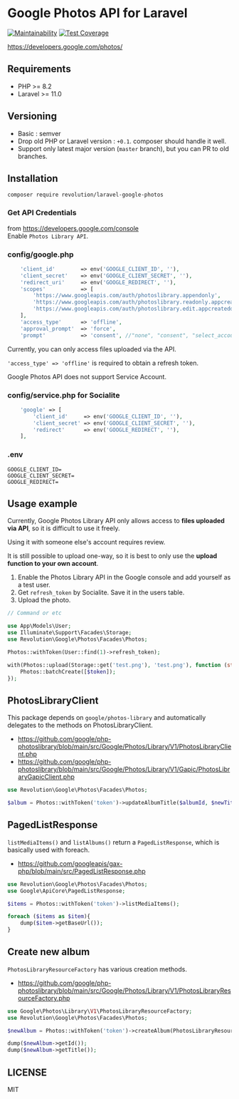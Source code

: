 # Google Photos API for Laravel

[![Maintainability](https://api.codeclimate.com/v1/badges/ac9912fd1c3bfa21a7d3/maintainability)](https://codeclimate.com/github/kawax/laravel-google-photos/maintainability)
[![Test Coverage](https://api.codeclimate.com/v1/badges/ac9912fd1c3bfa21a7d3/test_coverage)](https://codeclimate.com/github/kawax/laravel-google-photos/test_coverage)

https://developers.google.com/photos/

## Requirements

- PHP >= 8.2
- Laravel >= 11.0

## Versioning

- Basic : semver
- Drop old PHP or Laravel version : `+0.1`. composer should handle it well.
- Support only latest major version (`master` branch), but you can PR to old branches.

## Installation

```
composer require revolution/laravel-google-photos
```

### Get API Credentials

from https://developers.google.com/console  
Enable `Photos Library API`.

### config/google.php

```php
    'client_id'        => env('GOOGLE_CLIENT_ID', ''),
    'client_secret'    => env('GOOGLE_CLIENT_SECRET', ''),
    'redirect_uri'     => env('GOOGLE_REDIRECT', ''),
    'scopes'           => [
        'https://www.googleapis.com/auth/photoslibrary.appendonly',
        'https://www.googleapis.com/auth/photoslibrary.readonly.appcreateddata',
        'https://www.googleapis.com/auth/photoslibrary.edit.appcreateddata',
    ],
    'access_type'      => 'offline',
    'approval_prompt'  => 'force',
    'prompt'           => 'consent', //"none", "consent", "select_account" default:none
```

Currently, you can only access files uploaded via the API.

`'access_type' => 'offline'` is required to obtain a refresh token.

Google Photos API does not support Service Account.

### config/service.php for Socialite

```php
    'google' => [
        'client_id'     => env('GOOGLE_CLIENT_ID', ''),
        'client_secret' => env('GOOGLE_CLIENT_SECRET', ''),
        'redirect'      => env('GOOGLE_REDIRECT', ''),
    ],
```

### .env

```
GOOGLE_CLIENT_ID=
GOOGLE_CLIENT_SECRET=
GOOGLE_REDIRECT=
```

## Usage example

Currently, Google Photos Library API only allows access to **files uploaded via API**, so it is difficult to use it freely.

Using it with someone else's account requires review.

It is still possible to upload one-way, so it is best to only use the **upload function to your own account**.

1. Enable the Photos Library API in the Google console and add yourself as a test user.
2. Get `refresh_token` by Socialite. Save it in the users table.
3. Upload the photo.

```php
// Command or etc

use App\Models\User;
use Illuminate\Support\Facades\Storage;
use Revolution\Google\Photos\Facades\Photos;

Photos::withToken(User::find(1)->refresh_token);

with(Photos::upload(Storage::get('test.png'), 'test.png'), function (string $token){
    Photos::batchCreate([$token]);
});
```

## PhotosLibraryClient

This package depends on `google/photos-library` and automatically delegates to the methods on PhotosLibraryClient.

- https://github.com/google/php-photoslibrary/blob/main/src/Google/Photos/Library/V1/PhotosLibraryClient.php
- https://github.com/google/php-photoslibrary/blob/main/src/Google/Photos/Library/V1/Gapic/PhotosLibraryGapicClient.php

```php
use Revolution\Google\Photos\Facades\Photos;

$album = Photos::withToken('token')->updateAlbumTitle($albumId, $newTitle);
```

## PagedListResponse

`listMediaItems()` and `listAlbums()` return a `PagedListResponse`, which is basically used with foreach.

- https://github.com/googleapis/gax-php/blob/main/src/PagedListResponse.php

```php
use Revolution\Google\Photos\Facades\Photos;
use Google\ApiCore\PagedListResponse;

$items = Photos::withToken('token')->listMediaItems();

foreach ($items as $item){
    dump($item->getBaseUrl());
}
```

## Create new album

`PhotosLibraryResourceFactory` has various creation methods.

- https://github.com/google/php-photoslibrary/blob/main/src/Google/Photos/Library/V1/PhotosLibraryResourceFactory.php

```php
use Google\Photos\Library\V1\PhotosLibraryResourceFactory;
use Revolution\Google\Photos\Facades\Photos;

$newAlbum = Photos::withToken('token')->createAlbum(PhotosLibraryResourceFactory::album('title'));

dump($newAlbum->getId());
dump($newAlbum->getTitle());
```

## LICENSE

MIT  
